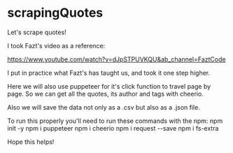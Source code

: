 # scrapingQuotes
Let's scrape quotes!

I took Fazt's video as a reference:

https://www.youtube.com/watch?v=dJpSTPUVKQU&ab_channel=FaztCode

I put in practice what Fazt's has taught us, and took it one step higher.

Here we will also use puppeteer for it's click function to travel page by page.
So we can get all the quotes, its author and tags with cheerio.

Also we will save the data not only as a .csv but also as a .json file.

To run this properly you'll need to run these commands with the npm:
npm init -y
npm i puppeteer
npm i cheerio
npm i request --save
npm i fs-extra

Hope this helps!
